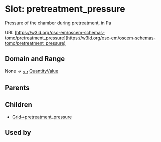 
# Slot: pretreatment_pressure

Pressure of the chamber during pretreatment, in Pa

URI: [https://w3id.org/osc-em/oscem-schemas-tomo/pretreatment_pressure](https://w3id.org/osc-em/oscem-schemas-tomo/pretreatment_pressure)


## Domain and Range

None &#8594;  <sub>0..1</sub> [QuantityValue](QuantityValue.md)

## Parents


## Children

 *  [Grid➞pretreatment_pressure](Grid_pretreatment_pressure.md)

## Used by

